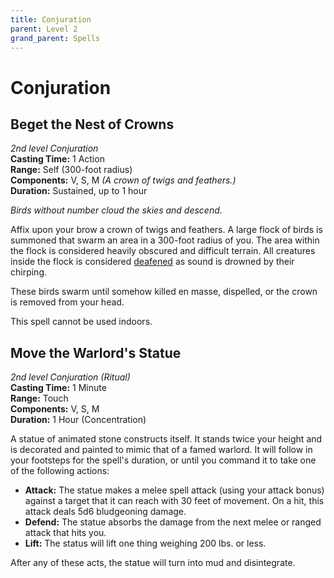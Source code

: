 ```yaml
---
title: Conjuration
parent: Level 2
grand_parent: Spells
---
```


# Conjuration

## Beget the Nest of Crowns
*2nd level Conjuration*<br>
**Casting Time:** 1 Action<br>
**Range:** Self (300-foot radius)<br>
**Components:** V, S, M *(A crown of twigs and feathers.)*<br>
**Duration:** Sustained, up to 1 hour

*Birds without number cloud the skies and descend.*

Affix upon your brow a crown of twigs and feathers. A large flock of birds is summoned that swarm an area in a 300-foot radius of you. The area within the flock is considered heavily obscured and difficult terrain. All creatures inside the flock is considered [deafened](https://stormchaserroleplaying.com/stormchaserRPG/Conditions/Deafened/) as sound is drowned by their chirping. 

These birds swarm until somehow killed en masse, dispelled, or the crown is removed from your head. 

This spell cannot be used indoors.

## Move the Warlord's Statue
*2nd level Conjuration (Ritual)*<br>
**Casting Time:** 1 Minute<br>
**Range:** Touch<br>
**Components:** V, S, M<br>
**Duration:** 1 Hour (Concentration)

A statue of animated stone constructs itself. It stands twice your height and is decorated and painted to mimic that of a famed warlord. It will follow in your footsteps for the spell's duration, or until you command it to take one of the following actions:
* **Attack:** The statue makes a melee spell attack (using your attack bonus) against a target that it can reach with 30 feet of movement. On a hit, this attack deals 5d6 bludgeoning damage.
* **Defend:** The statue absorbs the damage from the next melee or ranged attack that hits you.
* **Lift:** The status will lift one thing weighing 200 lbs. or less.

After any of these acts, the statue will turn into mud and disintegrate.
